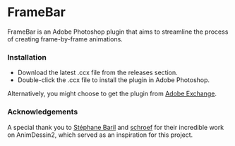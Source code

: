 # FrameBar

FrameBar is an Adobe Photoshop plugin that aims to streamline the process of creating frame-by-frame animations.

### Installation
* Download the latest .ccx file from the releases section.
* Double-click the .ccx file to install the plugin in Adobe Photoshop.

Alternatively, you might choose to get the plugin from [Adobe Exchange](https://exchange.adobe.com/apps/cc/7d1256ba/framebar).
### Acknowledgements
A special thank you to [Stéphane Baril](https://github.com/sbaril/Photoshop-Animation) and [schroef](https://github.com/schroef/AnimDessin2) for their incredible work on AnimDessin2, which served as an inspiration for this project. 